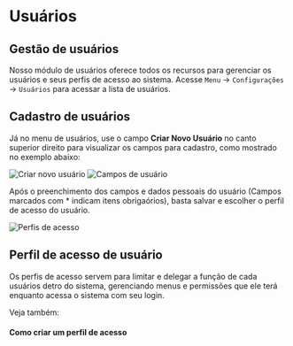 # Usuários

## Gestão de usuários

Nosso módulo de usuários oferece todos os recursos para gerenciar os usuários e seus perfis de acesso ao sistema. Acesse `Menu` -> `Configurações` -> `Usuários` para acessar a lista de usuários.

## Cadastro de usuários

Já no menu de usuários, use o campo **Criar Novo Usuário** no canto superior direito para visualizar os campos para cadastro, como mostrado no exemplo abaixo:

![Criar novo usuário](https://www.suporteleiloes.com.br/assets/images/logo-color.png)
![Campos de usuário](https://www.suporteleiloes.com.br/assets/images/logo-color.png)

Após o preenchimento dos campos e dados pessoais do usuário (Campos marcados com * indicam itens obrigaórios), basta salvar e escolher o perfil de acesso do usuário.

![Perfis de acesso](https://www.suporteleiloes.com.br/assets/images/logo-color.png)

## Perfil de acesso de usuário

Os perfis de acesso servem para limitar e delegar a função de cada usuários detro do sistema, gerenciando menus e permissões que ele terá enquanto acessa o sistema com seu login.

Veja também:

#### Como criar um perfil de acesso

